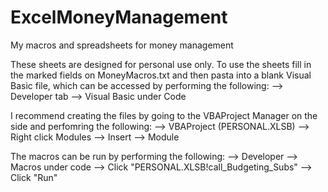 # ExcelMoneyManagement
My macros and spreadsheets for money management

These sheets are designed for personal use only. To use the sheets fill in the marked fields on MoneyMacros.txt and then pasta into a blank Visual Basic file, which can be accessed by performing the following:
--> Developer tab
--> Visual Basic under Code

I recommend creating the files by going to the VBAProject Manager on the side and perfomring the following:
--> VBAProject (PERSONAL.XLSB)
--> Right click Modules
--> Insert
--> Module

The macros can be run by performing the following:
--> Developer
--> Macros under code
--> Click "PERSONAL.XLSB!call_Budgeting_Subs"
--> Click "Run"

